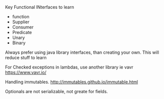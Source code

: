 Key Functional INterfaces to learn

* function
* Supplier
* Consumer 
* Predicate 
* Unary 
* Binary 

Always prefer using java library interfaces, than creating your own. This will reduce stuff to learn 

For Checked exceptions in lambdas, use another library ie vavr https://www.vavr.io/

Handling immutables. http://immutables.github.io/immutable.html

Optionals are not serializable, not greate for fields. 